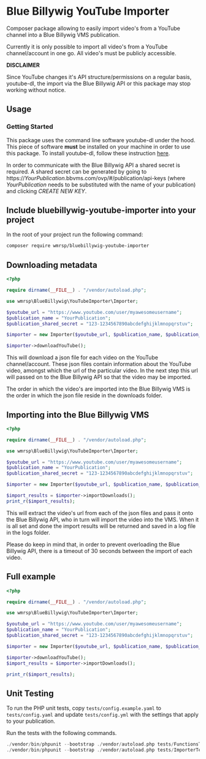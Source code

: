 # Blue Billywig YouTube Importer

Composer package allowing to easily import video's from a YouTube channel into a Blue Billywig VMS publication.

Currently it is only possible to import all video's from a YouTube channel/account in one go. All video's must be publicly accessible.

**DISCLAIMER**

Since YouTube changes it's API structure/permissions on a regular basis, youtube-dl, the import via the Blue Billywig API or this package may stop working without notice. 

## Usage

### Getting Started

This package uses the command line software youtube-dl under the hood. This piece of software **must** be installed on your machine in order to use this package. To install youtube-dl, follow these instruction [here](https://ytdl-org.github.io/youtube-dl/).

In order to communicate with the Blue Billywig API a shared secret is required. A shared secret can be generated by going to https://*YourPublication*.bbvms.com/ovp/#/publication/api-keys (where *YourPublication* needs to be substituted with the name of your publication) and clicking *CREATE NEW KEY*.

## Include bluebillywig-youtube-importer into your project

In the root of your project run the following command:

```sh
composer require wmrsp/bluebillywig-youtube-importer
```

## Downloading metadata

```php
<?php

require dirname(__FILE__) . "/vendor/autoload.php";

use wmrsp\BlueBillywig\YouTubeImporter\Importer;

$youtube_url = "https://www.youtube.com/user/myawesomeusername";
$publication_name = "YourPublication";
$publication_shared_secret = "123-1234567890abcdefghijklmnopqrstuv";

$importer = new Importer($youtube_url, $publication_name, $publication_shared_secret);

$importer->downloadYouTube();
```

This will download a json file for each video on the YouTube channel/account. These json files contain information about the YouTube video, amongst which the url of the particular video. In the next step this url will passed on to the Blue Billywig API so that the video may be imported.

The order in which the video's are imported into the Blue Billywig VMS is the order in which the json file reside in the downloads folder.

## Importing into the Blue Billywig VMS

```php
<?php

require dirname(__FILE__) . "/vendor/autoload.php";

use wmrsp\BlueBillywig\YouTubeImporter\Importer;

$youtube_url = "https://www.youtube.com/user/myawesomeusername";
$publication_name = "YourPublication";
$publication_shared_secret = "123-1234567890abcdefghijklmnopqrstuv";

$importer = new Importer($youtube_url, $publication_name, $publication_shared_secret);

$import_results = $importer->importDownloads();
print_r($import_results);
```

This will extract the video's url from each of the json files and pass it onto the Blue Billywig API, who in turn will import the video into the VMS. When it is all set and done the import results will be returned and saved in a log file in the logs folder.

Please do keep in mind that, in order to prevent overloading the Blue Billywig API, there is a timeout of 30 seconds between the import of each video.

## Full example

```php
<?php

require dirname(__FILE__) . "/vendor/autoload.php";

use wmrsp\BlueBillywig\YouTubeImporter\Importer;

$youtube_url = "https://www.youtube.com/user/myawesomeusername";
$publication_name = "YourPublication";
$publication_shared_secret = "123-1234567890abcdefghijklmnopqrstuv";

$importer = new Importer($youtube_url, $publication_name, $publication_shared_secret);

$importer->downloadYouTube();
$import_results = $importer->importDownloads();

print_r($import_results);
```

## Unit Testing

To run the PHP unit tests, copy `tests/config.example.yaml` to `tests/config.yaml` and update `tests/config.yml` with the settings that apply to your publication.

Run the tests with the following commands.

```php
./vendor/bin/phpunit --bootstrap ./vendor/autoload.php tests/FunctionsTest.php
./vendor/bin/phpunit --bootstrap ./vendor/autoload.php tests/ImporterTest.php
```
